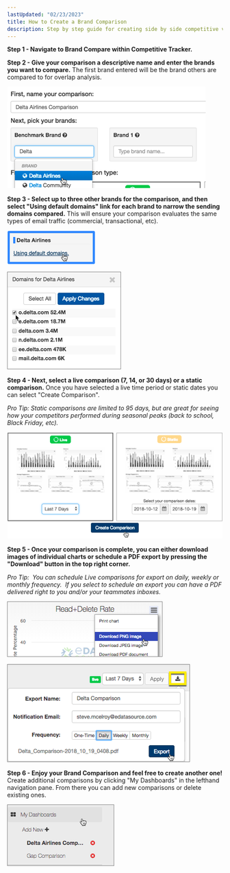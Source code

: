```yaml
---
lastUpdated: "02/23/2023"
title: How to Create a Brand Comparison
description: Step by step guide for creating side by side competitive views.
---
```


**Step 1 - Navigate to Brand Compare within Competitive Tracker.**

**Step 2 - Give your comparison a descriptive name and enter the brands you want to compare.** The first brand entered will be the brand others are compared to for overlap analysis.

![](media/how_to_create_a_brand_comparison/image_0.png)

**Step 3 - Select up to three other brands for the comparison, and then select "Using default domains" link for each brand to narrow the sending domains compared.** This will ensure your comparison evaluates the same types of email traffic (commercial, transactional, etc).

![](media/how_to_create_a_brand_comparison/image_1.png)

![](media/how_to_create_a_brand_comparison/image_2.png)

**Step 4 - Next, select a live comparison (7, 14, or 30 days) or a static comparison.** Once you have selected a live time period or static dates you can select "Create Comparison".

*Pro Tip: Static comparisons are limited to 95 days, but are great for seeing how your competitors performed during seasonal peaks (back to school, Black Friday, etc).* 

![](media/how_to_create_a_brand_comparison/image_3.png)

**Step 5 - Once your comparison is complete, you can either download images of individual charts or schedule a PDF export by pressing the "Download" button in the top right corner.** 

*Pro Tip:  You can schedule Live comparisons for export on daily, weekly or monthly frequency.  If you select to schedule an export you can have a PDF delivered right to you and/or your teammates inboxes.* 

![](media/how_to_create_a_brand_comparison/image_4.png)

![](media/how_to_create_a_brand_comparison/image_5.png)

**Step 6 - Enjoy your Brand Comparison and feel free to create another one!** Create additional comparisons by clicking "My Dashboards" in the lefthand navigation pane. From there you can add new comparisons or delete existing ones.

![](media/how_to_create_a_brand_comparison/image_6.png)
